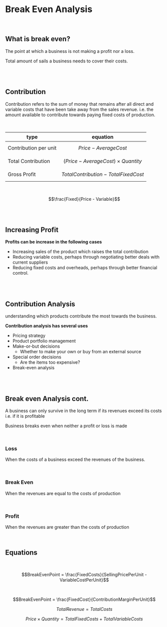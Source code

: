 <script type="text/javascript" async src="https://cdnjs.cloudflare.com/ajax/libs/mathjax/2.7.5/MathJax.js?config=TeX-MML-AM_CHTML"></script>

# Break Even Analysis


<br/>



## What is break even?

The point at which a business is not making a profit nor a loss.

Total amount of sails a business needs to cover their costs.

<br/>
<br/>

## Contribution

Contribution refers to the sum of money that remains after all direct and variable costs that have been take away from the sales revenue. i.e. the amount available to contribute towards paying fixed costs of production.

<br/>

| type                  | equation                                   |
| --------------------- | ------------------------------------------ |
| Contribution per unit | $$Price - AverageCost$$                    |
| Total Contribution    | $$(Price - AverageCost) \times Quantity $$ |
| Gross Profit          | $$Total Contribution - TotalFixedCost$$    |

<br/>

$$\frac{Fixed}{Price - Variable}$$


<br/>
<br/>

## Increasing Profit

**Profits can be increase in the following cases**
- Increasing sales of the product which raises the total contribution
 - Reducing variable costs, perhaps through negotiating better deals with current suppliers
 - Reducing fixed costs and overheads, perhaps through better financial control.

<br/>
<br/>


## Contribution Analysis

understanding which products contribute the most towards the business.

**Contribution analysis has several uses**
- Pricing strategy
 - Product portfolio management
 - Make-or-but decisions
	 - Whether to make your own or buy from an external source
 - Special order decisions
	 - Are the items too expensive?
 - Break-even analysis

<br/>
<br/>

## Break even Analysis cont.

A business can only survive in the long term if its revenues exceed its costs i.e. if it is profitable

Business breaks even when neither a profit or loss is made

<br/>

### Loss
When the costs of a business exceed the revenues of the business.

<br/>

### Break Even

When the revenues are equal to the costs of production

<br/>

### Profit

When the revenues are greater than the costs of production

<br/>


## Equations 

<br/>

$$BreakEvenPoint = \frac{FixedCosts}{SellingPricePerUnit - VariableCostPerUnit}$$


<br/>


$$BreakEvenPoint = \frac{FixedCost}{ContributionMarginPerUnit}$$


$$TotalRevenue = TotalCosts$$

$$Price \times Quantity = TotalFixedCosts + TotalVariableCosts$$


<br/>
<br/>


